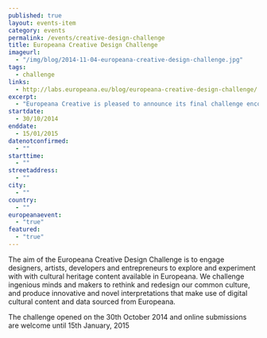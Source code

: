 ```yaml
---
published: true
layout: events-item
category: events
permalink: /events/creative-design-challenge
title: Europeana Creative Design Challenge 
imageurl: 
  - "/img/blog/2014-11-04-europeana-creative-design-challenge.jpg"
tags: 
  - challenge
links:
  - http://labs.europeana.eu/blog/europeana-creative-design-challenge/
excerpt:
  - "Europeana Creative is pleased to announce its final challenge encouraging you to design and submit products, applications and designs that reuse Europeana content in the theme of Design."
startdate:
  - 30/10/2014
enddate:
  - 15/01/2015
datenotconfirmed:
  - ""
starttime:
  - ""
streetaddress:
  - ""
city:
  - ""
country:
  - ""
europeanaevent:
  - "true"
featured:
  - "true"
---
```

The aim of the Europeana Creative Design Challenge is to engage designers, artists, developers and entrepreneurs to explore and experiment with with cultural heritage content available in Europeana. We challenge ingenious minds and makers to rethink and redesign our common culture, and produce innovative and novel interpretations that make use of digital cultural content and data sourced from Europeana. 

The challenge opened on the 30th October 2014 and online submissions are welcome until 15th January, 2015

